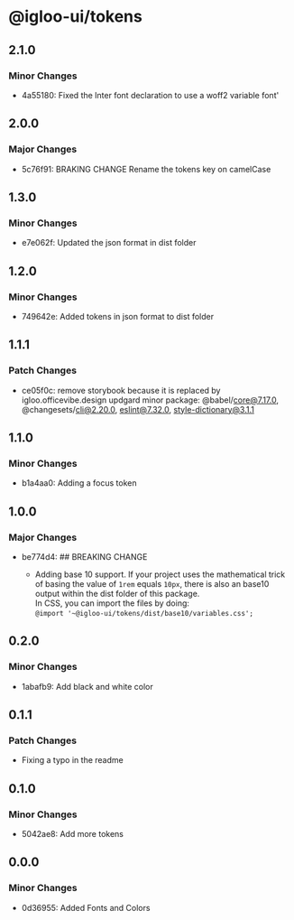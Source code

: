 # @igloo-ui/tokens

## 2.1.0

### Minor Changes

- 4a55180: Fixed the Inter font declaration to use a woff2 variable font'

## 2.0.0

### Major Changes

- 5c76f91: BRAKING CHANGE Rename the tokens key on camelCase

## 1.3.0

### Minor Changes

- e7e062f: Updated the json format in dist folder

## 1.2.0

### Minor Changes

- 749642e: Added tokens in json format to dist folder

## 1.1.1

### Patch Changes

- ce05f0c: remove storybook because it is replaced by igloo.officevibe.design
  updgard minor package: @babel/core@7.17.0, @changesets/cli@2.20.0, eslint@7.32.0, style-dictionary@3.1.1

## 1.1.0

### Minor Changes

- b1a4aa0: Adding a focus token

## 1.0.0

### Major Changes

- be774d4: ## BREAKING CHANGE

  - Adding base 10 support. If your project uses the mathematical trick of basing the value of `1rem` equals `10px`, there is also an base10 output within the dist folder of this package.<br/> In CSS, you can import the files by doing:<br/> `@import '~@igloo-ui/tokens/dist/base10/variables.css';`

## 0.2.0

### Minor Changes

- 1abafb9: Add black and white color

## 0.1.1

### Patch Changes

- Fixing a typo in the readme

## 0.1.0

### Minor Changes

- 5042ae8: Add more tokens

## 0.0.0

### Minor Changes

- 0d36955: Added Fonts and Colors
